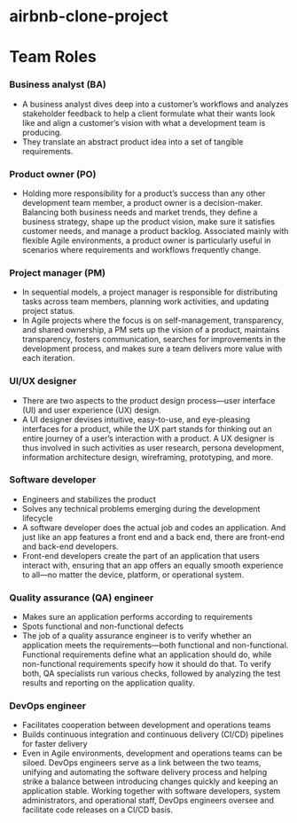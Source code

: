 # airbnb-clone-project
# Team Roles
### Business analyst (BA)
- A business analyst dives deep into a customer’s workflows and analyzes stakeholder feedback to help a client formulate what their wants look like and align a customer’s vision with what a development team is producing.
- They translate an abstract product idea into a set of tangible requirements.
### Product owner (PO)
- Holding more responsibility for a product’s success than any other development team member, a product owner is a decision-maker. Balancing both business needs and market trends, they define a business strategy, shape up the product vision, make sure it satisfies customer needs, and manage a product backlog. Associated mainly with flexible Agile environments, a product owner is particularly useful in scenarios where requirements and workflows frequently change.
### Project manager (PM)
- In sequential models, a project manager is responsible for distributing tasks across team members, planning work activities, and updating project status.
- In Agile projects where the focus is on self-management, transparency, and shared ownership, a PM sets up the vision of a product, maintains transparency, fosters communication, searches for improvements in the development process, and makes sure a team delivers more value with each iteration.
### UI/UX designer
- There are two aspects to the product design process—user interface (UI) and user experience (UX) design.
- A UI designer devises intuitive, easy-to-use, and eye-pleasing interfaces for a product, while the UX part stands for thinking out an entire journey of a user’s interaction with a product. A UX designer is thus involved in such activities as user research, persona development, information architecture design, wireframing, prototyping, and more.
### Software developer
- Engineers and stabilizes the product
- Solves any technical problems emerging during the development lifecycle
- A software developer does the actual job and codes an application. And just like an app features a front end and a back end, there are front-end and back-end developers.
- Front-end developers create the part of an application that users interact with, ensuring that an app offers an equally smooth experience to all—no matter the device, platform, or operational system.
### Quality assurance (QA) engineer
- Makes sure an application performs according to requirements
- Spots functional and non-functional defects
- The job of a quality assurance engineer is to verify whether an application meets the requirements—both functional and non-functional. Functional requirements define what an application should do, while non-functional requirements specify how it should do that. To verify both, QA specialists run various checks, followed by analyzing the test results and reporting on the application quality.
### DevOps engineer
- Facilitates cooperation between development and operations teams
- Builds continuous integration and continuous delivery (CI/CD) pipelines for faster delivery
- Even in Agile environments, development and operations teams can be siloed. DevOps engineers serve as a link between the two teams, unifying and automating the software delivery process and helping strike a balance between introducing changes quickly and keeping an application stable. Working together with software developers, system administrators, and operational staff, DevOps engineers oversee and facilitate code releases on a CI/CD basis.



